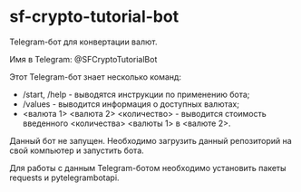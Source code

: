# sf-crypto-tutorial-bot

Telegram-бот для конвертации валют.

Имя в Telegram: @SFCryptoTutorialBot

Этот Telegram-бот знает несколько команд:

- /start, /help - выводятся инструкции по применению бота;
- /values - выводится информация о доступных валютах;
- <валюта 1> <валюта 2> <количество> - выводится стоимость введенного <количества> <валюты 1> в <валюте 2>.

Данный бот не запущен. Необходимо загрузить данный репозиторий на свой компьютер и запустить бота.

Для работы с данным Telegram-ботом необходимо установить пакеты requests и pytelegrambotapi.

